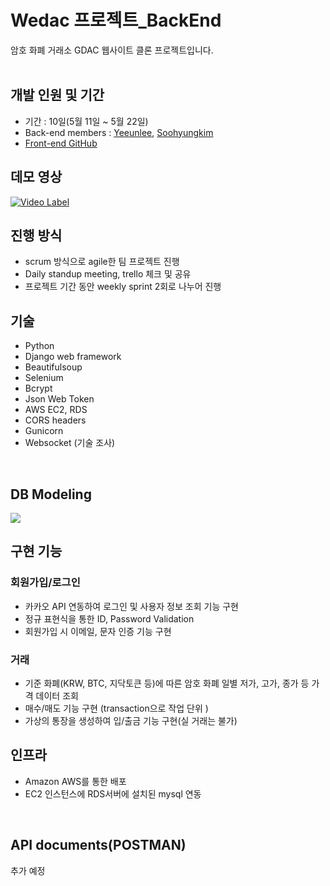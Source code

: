 # Wedac 프로젝트_BackEnd
암호 화폐 거래소 GDAC 웹사이트 클론 프로젝트입니다.
<br>
<br>

## 개발 인원 및  기간
- 기간 : 10일(5월 11일 ~ 5월 22일)
- Back-end members : [Yeeunlee](https://github.com/yenilee), [Soohyungkim](https://github.com/soohyung0121)
- [Front-end GitHub](https://github.com/wecode-bootcamp-korea/wedac-frontend)

## 데모 영상 
[![Video Label](http://bitly.kr/sJamEpDUGl)](https://youtu.be/LdF1LG_R4Uo)
<br>

## 진행 방식
- scrum 방식으로 agile한 팀 프로젝트 진행
- Daily standup meeting, trello 체크 및 공유 
- 프로젝트 기간 동안 weekly sprint 2회로 나누어 진행 

## 기술

- Python
- Django web framework
- Beautifulsoup 
- Selenium
- Bcrypt
- Json Web Token
- AWS EC2, RDS
- CORS headers
- Gunicorn
- Websocket (기술 조사)
<br>

## DB Modeling
![](http://bitly.kr/BRv5mjbimu)

## 구현 기능
### 회원가입/로그인
- 카카오 API 연동하여 로그인 및 사용자 정보 조회 기능 구현
- 정규 표현식을 통한 ID, Password Validation
- 회원가입 시 이메일, 문자 인증 기능 구현

### 거래
- 기준 화폐(KRW, BTC, 지닥토큰 등)에 따른 암호 화폐 일별 저가, 고가, 종가 등 가격 데이터 조회
- 매수/매도 기능 구현 (transaction으로 작업 단위 ) 
- 가상의 통장을 생성하여 입/출금 기능 구현(실 거래는 불가)

## 인프라
- Amazon AWS를 통한 배포
- EC2 인스턴스에 RDS서버에 설치된 mysql 연동

<br>

## API documents(POSTMAN)
추가 예정
